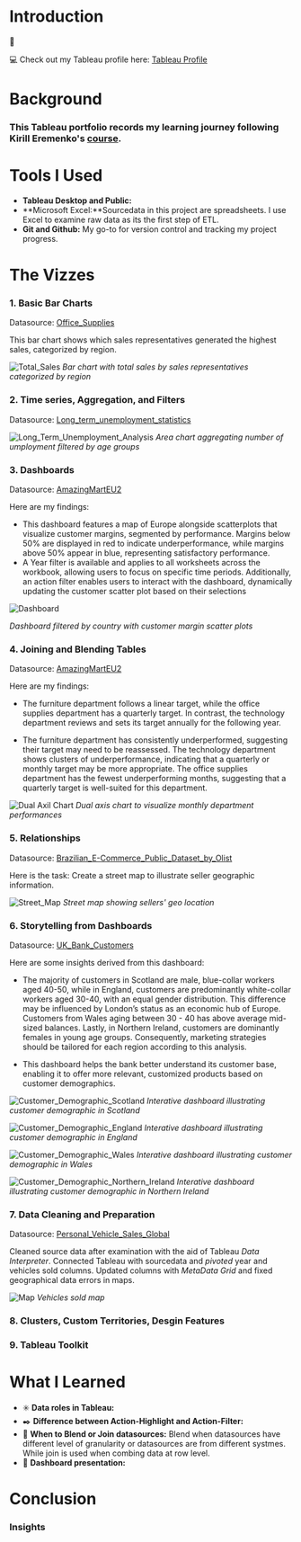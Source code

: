 # Introduction
:mega: 

:computer: Check out my Tableau profile here: [Tableau Profile](https://public.tableau.com/app/profile/mei.liu4813/vizzes)
# Background
### This Tableau portfolio records my learning journey following Kirill Eremenko's [course](https://www.udemy.com/course/tableau10).
# Tools I Used
- **Tableau Desktop and Public:**
- **Microsoft Excel:**Sourcedata in this project are spreadsheets. I use Excel to examine raw data as its the first step of ETL.
- **Git and Github:** My go-to for version control and tracking my project progress.

# The Vizzes

### 1. Basic Bar Charts

Datasource: [Office_Supplies](Datasources/OfficeSupplies.csv)

This bar chart shows which sales representatives generated the highest sales, categorized by region.

![Total_Sales](https://github.com/user-attachments/assets/6647d108-67f9-492a-84c5-f7fe7d929025)
*Bar chart with total sales by sales representatives categorized by region* 

### 2. Time series, Aggregation, and Filters

Datasource: [Long_term_unemployment_statistics](Datasources/Long-Term-Unemployment-Statistics.xlsx)

![Long_Term_Unemployment_Analysis](Assets/Long_Term_Unemployment_Analysis.png)
*Area chart aggregating number of umployment filtered by age groups*


### 3. Dashboards
Datasource: [AmazingMartEU2](Datasources/AmazingMartEU2.xlsx)

Here are my findings:
- This dashboard features a map of Europe alongside scatterplots that visualize customer margins, segmented by performance. Margins below 50% are displayed in red to indicate underperformance, while margins above 50% appear in blue, representing satisfactory performance.
- A Year filter is available and applies to all worksheets across the workbook, allowing users to focus on specific time periods. Additionally, an action filter enables users to interact with the dashboard, dynamically updating the customer scatter plot based on their selections
  
![Dashboard](Assets/Customer%20Margin%20Dashboard.png)

*Dashboard filtered by country with customer margin scatter plots*

### 4. Joining and Blending Tables

Datasource: [AmazingMartEU2](Datasources/AmazingMartEU2.xlsx)

Here are my findings:
- The furniture department follows a linear target, while the office supplies department has a quarterly target. In contrast, the technology department reviews and sets its target annually for the following year.

- The furniture department has consistently underperformed, suggesting their target may need to be reassessed. The technology department shows clusters of underperformance, indicating that a quarterly or monthly target may be more appropriate. The office supplies department has the fewest underperforming months, suggesting that a quarterly target is well-suited for this department.

![Dual Axil Chart](Assets/Department_Performance_Review.png)
*Dual axis chart to visualize monthly department performances*

### 5. Relationships

Datasource: [Brazilian_E-Commerce_Public_Dataset_by_Olist](/https://www.kaggle.com/datasets/olistbr/brazilian-ecommerce)

Here is the task: Create a street map to illustrate seller geographic information.

![Street_Map](Assets/Seller_Geo_Map.png)
*Street map showing sellers' geo location*

### 6. Storytelling from Dashboards 

Datasource: [UK_Bank_Customers](Datasources/UK_Bank_Customers.csv)

Here are some insights derived from this dashboard:

- The majority of customers in Scotland are male, blue-collar workers aged 40-50, while in England, customers are predominantly white-collar workers aged 30-40, with an equal gender distribution. This difference may be influenced by London’s status as an economic hub of Europe. Customers from Wales aging between 30 - 40 has above average mid-sized balances. Lastly, in Northern Ireland, customers are dominantly females in young age groups. Consequently, marketing strategies should be tailored for each region according to this analysis.

- This dashboard helps the bank better understand its customer base, enabling it to offer more relevant, customized products based on customer demographics.

![Customer_Demographic_Scotland](Assets/Customer_Demographic_Dahsboard.png)
*Interative dashboard illustrating customer demographic in Scotland*

![Customer_Demographic_England](Assets/Customer_Demographic_Dahsboard_England.png)
*Interative dashboard illustrating customer demographic in England*

![Customer_Demographic_Wales](Assets/Customer_Demographic_Dahsboard_Wales.png)
*Interative dashboard illustrating customer demographic in Wales*

![Customer_Demographic_Northern_Ireland](Assets/Customer_Demographic_Dahsboard_Northen_Ireland.png)
*Interative dashboard illustrating customer demographic in Northern Ireland*

### 7. Data Cleaning and Preparation

Datasource: [Personal_Vehicle_Sales_Global](Datasources/PersonalVehicleSalesGlobal.xlsx)

Cleaned source data after examination with the aid of Tableau *Data Interpreter*. Connected Tableau with sourcedata and *pivoted* year and vehicles sold columns. Updated columns with *MetaData Grid* and fixed geographical data errors in maps.

![Map](Assets/Map.png)
*Vehicles sold map*

### 8. Clusters, Custom Territories, Desgin Features

### 9. Tableau Toolkit



# What I Learned
- :eight_spoked_asterisk: **Data roles in Tableau:**
- :black_nib: **Difference between Action-Highlight and Action-Filter:**
- :date: **When to Blend or Join datasources:** Blend when datasources have different level of granularity or datasources are from different systmes. While join is used when combing data at row level.
- :flashlight: **Dashboard presentation:**

# Conclusion

### Insights
